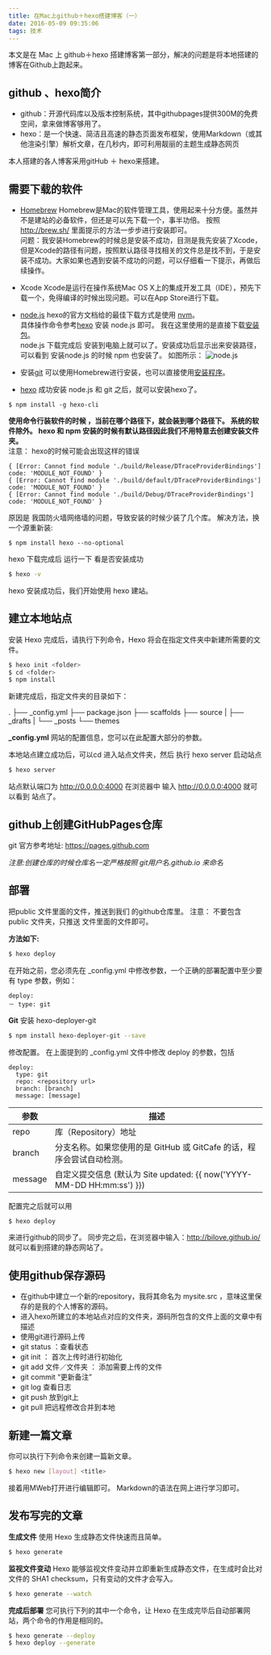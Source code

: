 ```yaml
---
title: 在Mac上github＋hexo搭建博客（一）
date: 2016-05-09 09:35:06
tags: 技术
---
```


本文是在 Mac 上 github＋hexo 搭建博客第一部分，解决的问题是将本地搭建的博客在Github上跑起来。

## github 、hexo简介
- github：开源代码库以及版本控制系统，其中githubpages提供300M的免费空间，拿来做博客够用了。
- hexo：是一个快速、简洁且高速的静态页面发布框架，使用Markdown（或其他渲染引擎）解析文章，在几秒内，即可利用靓丽的主题生成静态网页

本人搭建的各人博客采用gitHub ＋ hexo来搭建。

## 需要下载的软件
- [Homebrew](http://brew.sh/)
Homebrew是Mac的软件管理工具，使用起来十分方便。虽然并不是建站的必备软件，但还是可以先下载一个，事半功倍。
按照 http://brew.sh/ 里面提示的方法一步步进行安装即可。    
问题：我安装Homebrew的时候总是安装不成功，目测是我先安装了Xcode，但是Xcode的路径有问题，按照默认路径寻找相关的文件总是找不到，于是安装不成功。大家如果也遇到安装不成功的问题，可以仔细看一下提示，再做后续操作。

- Xcode
Xcode是运行在操作系统Mac OS X上的集成开发工具（IDE），预先下载一个，免得编译的时候出现问题。可以在App Store进行下载。

- [node.js](https://nodejs.org/en/)
hexo的官方文档给的最佳下载方式是使用 [nvm](https://github.com/creationix/nvm)。    
具体操作命令参考[hexo](https://hexo.io/zh-cn/) 安装 node.js 即可。
我在这里使用的是直接下载[安装包](https://nodejs.org/en/)。    
node.js 下载完成后 安装到电脑上就可以了。安装成功后显示出来安装路径，可以看到 安装node.js 的时候 npm 也安装了。
如图所示：
![node.js](http://upload-images.jianshu.io/upload_images/326377-5868656ecedf7e76.png?imageMogr2/auto-orient/strip%7CimageView2/2)

- 安装[git](https://sourceforge.net/projects/git-osx-installer/)
可以使用Homebrew进行安装，也可以直接使用[安装程序](https://sourceforge.net/projects/git-osx-installer/)。

- [hexo](https://hexo.io/zh-cn/) 
成功安装 node.js 和 git 之后，就可以安装hexo了。

```
$ npm install -g hexo-cli
```

**使用命令行装软件的时候 ，当前在哪个路径下，就会装到哪个路径下。 系统的软件除外。 hexo 和 npm 安装的时候有默认路径因此我们不用特意去创建安装文件夹。**    
注意： hexo的时候可能会出现这样的错误

```
{ [Error: Cannot find module './build/Release/DTraceProviderBindings'] code: 'MODULE_NOT_FOUND' }
{ [Error: Cannot find module './build/default/DTraceProviderBindings'] code: 'MODULE_NOT_FOUND' }
{ [Error: Cannot find module './build/Debug/DTraceProviderBindings'] code: 'MODULE_NOT_FOUND' }
```

原因是 我国防火墙网络墙的问题，导致安装的时候少装了几个库。 解决方法，换一个源重新装:

```
$ npm install hexo --no-optional
```

hexo 下载完成后 运行一下 看是否安装成功

```bash
$ hexo -v
```

hexo 安装成功后，我们开始使用 hexo 建站。

## 建立本地站点
安装 Hexo 完成后，请执行下列命令，Hexo 将会在指定文件夹中新建所需要的文件。

```bash
$ hexo init <folder>
$ cd <folder>
$ npm install
```

新建完成后，指定文件夹的目录如下：


.
├── _config.yml
├── package.json
├── scaffolds
├── source
|   ├── _drafts
|   └── _posts
└── themes



**\_config.yml**
网站的配置信息，您可以在此配置大部分的参数。

本地站点建立成功后，可以cd 进入站点文件夹，然后 执行 hexo server 启动站点

```bash
$ hexo server
```

站点默认端口为 http://0.0.0.0:4000
在浏览器中 输入 http://0.0.0.0:4000 就可以看到 站点了。

## github上创建GitHubPages仓库
git 官方参考地址: https://pages.github.com

*注意:创建仓库的时候仓库名一定严格按照 git用户名.github.io 来命名*

## 部署
把public 文件里面的文件，推送到我们 的github仓库里。
注意： 不要包含 public 文件夹，只推送 文件里面的文件即可。

**方法如下:**

```bash
$ hexo deploy
```

在开始之前，您必须先在 _config.yml 中修改参数，一个正确的部署配置中至少要有 type 参数，例如：

```config
deploy:
－ type: git
```

**Git**
安装 hexo-deployer-git

``` bash
$ npm install hexo-deployer-git --save
```

修改配置。
在上面提到的 _config.yml 文件中修改 deploy 的参数，包括 

```config
deploy:
  type: git
  repo: <repository url>
  branch: [branch]
  message: [message]
```


参数 | 描述
--------- | -------------
repo | 库（Repository）地址
branch | 分支名称。如果您使用的是 GitHub 或 GitCafe 的话，程序会尝试自动检测。
message | 自定义提交信息 (默认为 Site updated: &lbrace;&lbrace; now('YYYY-MM-DD HH:mm:ss') &rbrace;&rbrace;)

配置完之后就可以用

```bash
$ hexo deploy
```
来进行github的同步了。
同步完之后，在浏览器中输入：http://bilove.github.io/ 就可以看到搭建的静态网站了。


## 使用github保存源码

- 在github中建立一个新的repository，我将其命名为 mysite.src ，意味这里保存的是我的个人博客的源码。 
- 进入hexo所建立的本地站点对应的文件夹，源码所包含的文件上面的文章中有描述
- 使用git进行源码上传
- git status ：查看状态
- git init ： 首次上传时进行初始化
- git add 文件／文件夹 ： 添加需要上传的文件
- git commit “更新备注”
- git log 查看日志
- git push 放到git上
- git pull 把远程修改合并到本地

## 新建一篇文章

你可以执行下列命令来创建一篇新文章。

```bash
$ hexo new [layout] <title>
```

接着用MWeb打开进行编辑即可。
Markdown的语法在网上进行学习即可。

## 发布写完的文章

**生成文件**
使用 Hexo 生成静态文件快速而且简单。

```bash
$ hexo generate
```

**监视文件变动**
Hexo 能够监视文件变动并立即重新生成静态文件，在生成时会比对文件的 SHA1 checksum，只有变动的文件才会写入。

```bash
$ hexo generate --watch
```

**完成后部署**
您可执行下列的其中一个命令，让 Hexo 在生成完毕后自动部署网站，两个命令的作用是相同的。

```bash
$ hexo generate --deploy
$ hexo deploy --generate
```

